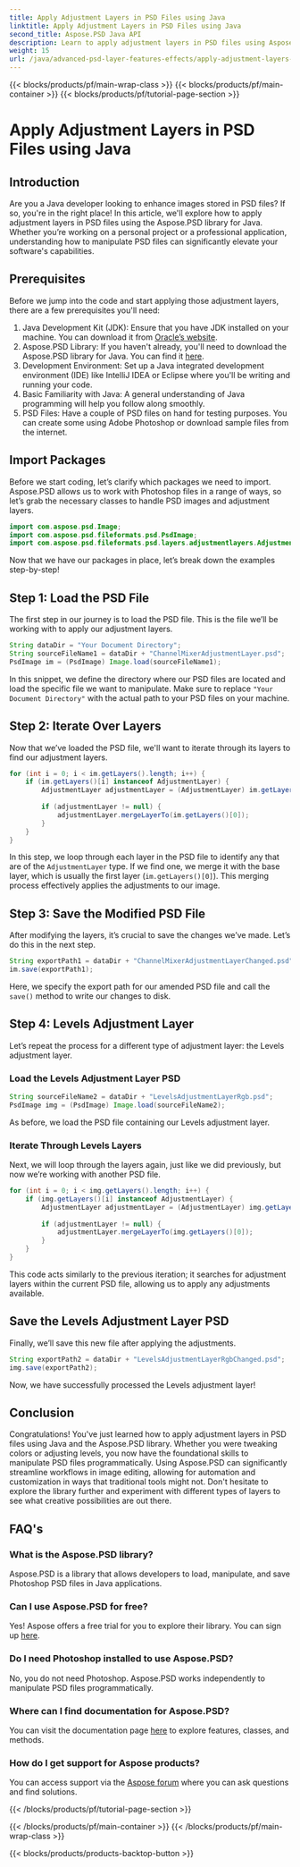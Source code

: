 ```yaml
---
title: Apply Adjustment Layers in PSD Files using Java
linktitle: Apply Adjustment Layers in PSD Files using Java
second_title: Aspose.PSD Java API
description: Learn to apply adjustment layers in PSD files using Aspose.PSD for Java in this complete step-by-step guide for developers.
weight: 15
url: /java/advanced-psd-layer-features-effects/apply-adjustment-layers-psd-files/
---
```


{{< blocks/products/pf/main-wrap-class >}}
{{< blocks/products/pf/main-container >}}
{{< blocks/products/pf/tutorial-page-section >}}

# Apply Adjustment Layers in PSD Files using Java

## Introduction
Are you a Java developer looking to enhance images stored in PSD files? If so, you're in the right place! In this article, we'll explore how to apply adjustment layers in PSD files using the Aspose.PSD library for Java. Whether you’re working on a personal project or a professional application, understanding how to manipulate PSD files can significantly elevate your software's capabilities. 

## Prerequisites
Before we jump into the code and start applying those adjustment layers, there are a few prerequisites you'll need:
1. Java Development Kit (JDK): Ensure that you have JDK installed on your machine. You can download it from [Oracle’s website](https://www.oracle.com/java/technologies/javase-jdk11-downloads.html).
2. Aspose.PSD Library: If you haven't already, you'll need to download the Aspose.PSD library for Java. You can find it [here](https://releases.aspose.com/psd/java/).
3. Development Environment: Set up a Java integrated development environment (IDE) like IntelliJ IDEA or Eclipse where you'll be writing and running your code.
4. Basic Familiarity with Java: A general understanding of Java programming will help you follow along smoothly.
5. PSD Files: Have a couple of PSD files on hand for testing purposes. You can create some using Adobe Photoshop or download sample files from the internet.
## Import Packages
Before we start coding, let’s clarify which packages we need to import. Aspose.PSD allows us to work with Photoshop files in a range of ways, so let’s grab the necessary classes to handle PSD images and adjustment layers.
```java
import com.aspose.psd.Image;
import com.aspose.psd.fileformats.psd.PsdImage;
import com.aspose.psd.fileformats.psd.layers.adjustmentlayers.AdjustmentLayer;
```
Now that we have our packages in place, let’s break down the examples step-by-step!
## Step 1: Load the PSD File
The first step in our journey is to load the PSD file. This is the file we’ll be working with to apply our adjustment layers.
```java
String dataDir = "Your Document Directory";
String sourceFileName1 = dataDir + "ChannelMixerAdjustmentLayer.psd";
PsdImage im = (PsdImage) Image.load(sourceFileName1);
```
In this snippet, we define the directory where our PSD files are located and load the specific file we want to manipulate. Make sure to replace `"Your Document Directory"` with the actual path to your PSD files on your machine.
## Step 2: Iterate Over Layers
Now that we’ve loaded the PSD file, we'll want to iterate through its layers to find our adjustment layers.
```java
for (int i = 0; i < im.getLayers().length; i++) {
    if (im.getLayers()[i] instanceof AdjustmentLayer) {
        AdjustmentLayer adjustmentLayer = (AdjustmentLayer) im.getLayers()[i];
        
        if (adjustmentLayer != null) {
            adjustmentLayer.mergeLayerTo(im.getLayers()[0]);
        }
    }
}
```
In this step, we loop through each layer in the PSD file to identify any that are of the `AdjustmentLayer` type. If we find one, we merge it with the base layer, which is usually the first layer (`im.getLayers()[0]`). This merging process effectively applies the adjustments to our image. 
## Step 3: Save the Modified PSD File
After modifying the layers, it’s crucial to save the changes we’ve made. Let’s do this in the next step.
```java
String exportPath1 = dataDir + "ChannelMixerAdjustmentLayerChanged.psd";
im.save(exportPath1);
```
Here, we specify the export path for our amended PSD file and call the `save()` method to write our changes to disk.
## Step 4: Levels Adjustment Layer
Let’s repeat the process for a different type of adjustment layer: the Levels adjustment layer. 
### Load the Levels Adjustment Layer PSD
```java
String sourceFileName2 = dataDir + "LevelsAdjustmentLayerRgb.psd";
PsdImage img = (PsdImage) Image.load(sourceFileName2);
```
As before, we load the PSD file containing our Levels adjustment layer. 
### Iterate Through Levels Layers
Next, we will loop through the layers again, just like we did previously, but now we’re working with another PSD file.
```java
for (int i = 0; i < img.getLayers().length; i++) {
    if (img.getLayers()[i] instanceof AdjustmentLayer) {
        AdjustmentLayer adjustmentLayer = (AdjustmentLayer) img.getLayers()[i];
        
        if (adjustmentLayer != null) {
            adjustmentLayer.mergeLayerTo(img.getLayers()[0]);
        }
    }
}
```
This code acts similarly to the previous iteration; it searches for adjustment layers within the current PSD file, allowing us to apply any adjustments available.
## Save the Levels Adjustment Layer PSD
Finally, we’ll save this new file after applying the adjustments.
```java
String exportPath2 = dataDir + "LevelsAdjustmentLayerRgbChanged.psd";
img.save(exportPath2);
```
Now, we have successfully processed the Levels adjustment layer!
## Conclusion
Congratulations! You've just learned how to apply adjustment layers in PSD files using Java and the Aspose.PSD library. Whether you were tweaking colors or adjusting levels, you now have the foundational skills to manipulate PSD files programmatically.
Using Aspose.PSD can significantly streamline workflows in image editing, allowing for automation and customization in ways that traditional tools might not. Don't hesitate to explore the library further and experiment with different types of layers to see what creative possibilities are out there.
## FAQ's
### What is the Aspose.PSD library?
Aspose.PSD is a library that allows developers to load, manipulate, and save Photoshop PSD files in Java applications.
### Can I use Aspose.PSD for free?
Yes! Aspose offers a free trial for you to explore their library. You can sign up [here](https://releases.aspose.com/).
### Do I need Photoshop installed to use Aspose.PSD?
No, you do not need Photoshop. Aspose.PSD works independently to manipulate PSD files programmatically.
### Where can I find documentation for Aspose.PSD?
You can visit the documentation page [here](https://reference.aspose.com/psd/java/) to explore features, classes, and methods.
### How do I get support for Aspose products?
You can access support via the [Aspose forum](https://forum.aspose.com/c/psd/34) where you can ask questions and find solutions.

{{< /blocks/products/pf/tutorial-page-section >}}

{{< /blocks/products/pf/main-container >}}
{{< /blocks/products/pf/main-wrap-class >}}

{{< blocks/products/products-backtop-button >}}
